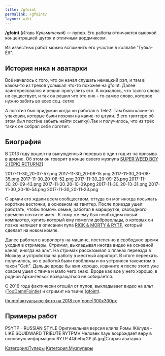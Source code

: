 ```yaml
---
title: /gfoint
permalink: /gfoint/
layout: wiki
---
```


**/gfoint** (*Игорь Кульминский*) — пупер. Его работы отличаются высокой
концентрацией шуток и отличным вордмиксом.

Из известных работ можно вспомнить его участие в коллабе "Губка-Ёб".

## История ника и аватарки

Всё началось с того, что он начал слушать немецкий рэп, и там в каком-то
из треков услышал что-то похожее на gfoint. Далее заинтересовался и
решил прогуглить его. А оказалось, что такого слова не существует, и так
он решил что это оно - то самое слово, которое нужно забить во всех соц.
сетях

А логотип был придуман когда он работал в Tele2. Там были какие-то
упаковки, которые были похожи на какие-то штуки. В его твиттере об этом
был пост(не забыть найти ссылку).Так и получилось, что из трёх таких он
собрал себе логотип.

## Биография

В 2013 году вышел на вынужденный перерыв в один год из-за призыва в
армию. Об этом он говорит в конце своего музпупа [SUPER WEED BOY 2
\[EPIQ RETURNZ](https://www.youtube.com/watch?v=61Gqa-gqjq8)\]

2017-11-30_20-07-57.png 2017-11-30_20-08-15.png 2017-11-30_20-08-35.png
2017-11-30_20-08-52.png 2017-11-30_20-09-23.png 2017-11-30_20-09-43.png
2017-11-30_20-10-09.png 2017-11-30_20-10-31.png 2017-11-30_20-10-54.png
2017-11-30_20-11-23.png

С армии его ждали всем сообществом, оттуда он мог иногда посылать
короткие весточки, в основном на твиттер. После приезда ушел работать,
чтобы помочь семье, работал в маршрутке, свободного времени почти не
имел. К тому же ему был необходим новый компьютер, купить который ему
помогли добровольцы, о которых он позже напишет в описании пупа [RICK &
MORTY & RYTP](https://www.youtube.com/watch?v=BKK8s5JUJ9Y), который
сделает на новом компе.

Далее работал в аэропорту на машине, постепенно в свободное время уходил
в стримеры. Стримил, выкладывал иногда видео на основной канал, иногда
на альт. На стримах рассказывал о планах переезда в Москву и устройства
на работу в местный аэропорт. В итоге переехать получилось, но с работой
были проблемы и он устроился таксистом в такси "Gett". Дальше вроде бы
жил хорошо, извините я после этого уже совсем ушел с твича и мало чего
знаю. Вроде как все у него хорошо, в родной Архангельск возвращаться не
собирается.

С 2016 года фактически отошёл от пупов, выкладывает видео на альт
([TooDamnFointie](https://www.youtube.com/user/djifointie)) и стримит на
твиче ([gfoint](https://twitch.tv/gfoint)).

[thumb\|актуальное фото на 2018
год\|none\|300x300px](Файл:2018-01-16_22-52-44.jpg "wikilink")

## Примеры работ

PSYTP - RUSSIAN STYLE Оригинальная версия клипа Ромы Жёлудя - LIKE
SQUIDWARD TRIBUTE RYTPMV Человек паук возрождает веру в основную
информацию RYTP 4QbebqGP jA.jpg\|Старая аватарка

[Категория:Пуперы](Категория:Пуперы "wikilink")
[Категория:Музпуперы](Категория:Музпуперы "wikilink")
